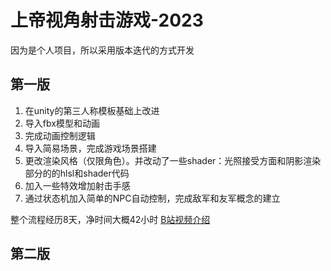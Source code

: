 # 上帝视角射击游戏-2023

因为是个人项目，所以采用版本迭代的方式开发

## 第一版
1. 在unity的第三人称模板基础上改进
2. 导入fbx模型和动画
3. 完成动画控制逻辑
4. 导入简易场景，完成游戏场景搭建
5. 更改渲染风格（仅限角色）。并改动了一些shader：光照接受方面和阴影渲染部分的的hlsl和shader代码
6. 加入一些特效增加射击手感
7. 通过状态机加入简单的NPC自动控制，完成敌军和友军概念的建立

整个流程经历8天，净时间大概42小时
[B站视频介绍](https://www.bilibili.com/video/BV1Uh4y1N7sK/)


## 第二版
